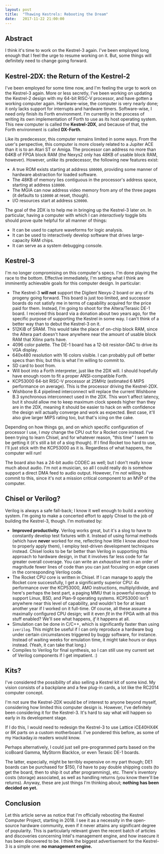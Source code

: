 ```yaml
---
layout: post
title:  "Thawing Kestrels: Rebooting the Dream"
date:   2017-11-22 21:00:00
---
```


## Abstract

I think it's time to work on the Kestrel-3 again.
I've been employed long enough that I feel the urge to resume working on it.
But, some things will definitely need to change going forward.

## Kestrel-2DX: the Return of the Kestrel-2

I've been employed for some time now, and I'm feeling the urge to work on the Kestrel-3 again.
More or less secretly, I've been working on updating the Kestrel-2 design with my 64-bit RISC-V processor,
and have gotten a working computer again.
Hardware-wise, the computer is very nearly done; it only lacks support for interrupts and hardware timers.
Software-wise, I need only finish its Forth environment.
I'm currently in the process of writing its own implementation of Forth to use as its host operating system.
This new computer is called the **Kestrel-2DX**,
and because of that,
the Forth environment is called **DX-Forth**.

Like its predecessor, this computer remains limited in some ways.
From the user's perspective, this computer is more closely related to a Jupiter ACE than it is to an Atari ST or Amiga.
The processor can address no more than 64KB of FPGA block RAM (the Nexys2 only has 48KB of usable block RAM, however).
However, *unlike* its predecessor, the following new features exist:

* A true ROM exists starting at address `$00000`, providing some manner of hardware abstraction for loaded software.
* The 48KB of memory lies contiguous in the processor's address space, starting at address `$10000`.
* The MGIA can now address video memory from any of the three pages (it defaults to `$10000` at reset, though).
* I/O resources start at address `$20000`.

The goal of the 2DX is to help me in bringing up the Kestrel-3 later on.
In particular, having a computer with which I can *interactively* toggle bits
should prove quite helpful for all manner of things:

* It can be used to capture waveforms for logic analysis.
* It can be used to interactively develop software that drives large-capacity RAM chips.
* It can serve as a system debugging console.

## Kestrel-3

I'm no longer compromising on this computer's specs.
I'm done playing the race to the bottom.
Effective immediately, I'm setting what I think are imminently achievable goals for this computer design.
In particular:

* The Kestrel-3 **will not** support the Digilent Nexys-2 board or any of its progeny going forward.  This board is just too limited, and successor boards do not satisfy me in terms of capability acquired for the price paid for them.  Instead, I'm going to shoot for the Altera/Terasic DE-1 board.  I received this board via a donation about two years ago, for the specific purpose of supporting the Kestrel in some way.  I can't think of a better way than to debut the Kestrel-3 on it.
* 512KiB of SRAM.  This would take the place of on-chip block RAM, since the Altera part doesn't have anywhere near the amount of usable block RAM that Xilinx parts have.
* 4096 color palette.  The DE-1 board has a 12-bit resistor-DAC to drive its VGA display.
* 640x480 resolution with 16 colors visible.  I can probably pull off better specs than this; but this is what I'm willing to commit to.
* SD card to boot from.
* Will boot into a Forth interpreter, just like the 2DX will.  I should hopefully have enough room to fit a proper ANSI-compatible Forth.
* KCP53000 64-bit RISC-V processor at 25MHz (estimated 6 MIPS performance on average).  This is the processor driving the Kestrel-2DX.
* Wishbone B.4 pipelined interconnect will replace the current Wishbone B.3 synchronous interconnect used in the 2DX.  This won't affect latency, but it should allow me to keep maximum clock speeds higher than they are in the 2DX, meaning it should be easier to hack on with confidence the design will actually converge and work as expected.  Best case, it'll also give larger MIPS rating too, but that's icing on the cake.

Depending on how things go, and on which specific configuration of processor I use, I *may* change the CPU out for a Rocket core instead.  I've been trying to learn Chisel, and for whatever reason, "this time" I seem to be getting it (it's still a bit of a slog though).  If I find Rocket too hard to use, I'll just stick with the KCP53000 as it is.  Regardless of what happens, the computer will run!

The board also has a 24-bit audio CODEC as well; but I don't really know much about audio.
I'm not a musician, so all I could really do is somehow support a direct DMA feed to audio output.
However, I'm *not* willing to commit to this, since it's not a mission critical component to an MVP of the computer.

## Chisel or Verilog?

Verilog is always a safe fall-back; I know it well enough to build a working system.
I'm going to make a concerted effort to apply Chisel to the job of building the Kestrel-3, though.
I'm motivated by:

* **Improved productivity**.  Verilog works great, but it's a slog to have to constantly develop test fixtures with it.  Instead of using formal methods (which have **never** worked for me, reflecting how little I know about how to properly apply them), I employ test-driven development techniques instead.  Chisel looks to be far better than Verilog in supporting this approach to hardware design, in that it involves far less code for far greater overall coverage.  You can write an *exhaustive* test in an order of magnitude fewer lines of code than you can just focusing on edge cases in the corresponding Verilog code.
* The Rocket CPU core is written in Chisel.  If I can manage to apply the Rocket core successfully, I get a significantly superior CPU: 4x performance over the KCP53000, AMO instructions, multiply/divide, and here's perhaps the best part, a paging MMU that is powerful enough to support Linux, BSD, and Plan-9 operating systems.  KCP53000 isn't anywhere near this level of capability, and wouldn't be for at least another year if I worked on it full-time.  Of course, all these assume a maximally configured CPU design; will it even *fit* in the FPGA with all this stuff enabled?  We'll see what happens, *if* it happens at all.
* Simulation can be done in C/C++, which is significantly faster than using `iverilog`.  This might be useful if I can only reproduce a hardware bug under certain circumstances triggered by buggy software,  for instance.  Instead of waiting weeks for emulation time, it might take hours or days instead.  (Yeah, it can take that long.)
* Compiles to Verilog for final synthesis, so I can still use my current set of Verilog components if I get impatient.  :)

## Kits?

I've considered the possibility of also selling a Kestrel kit of some kind.
My vision consists of a backplane and a few plug-in cards,
a lot like the RC2014 computer concept.

I'm not sure the Kestrel-2DX would be of interest to anyone beyond myself,
considering how limited this computer design is.
However, I've definitely been considering it for the Kestrel-3.
It's hard to say what will happen so early in its development stage.

If I do this, I would need to redesign the Kestrel-3 to use Lattice iCE40HX4K or 8K parts
on a custom motherboard.
I've pondered this before, as some of my Hackaday.io readers would know.

Perhaps alternatively,
I could just sell pre-programmed parts based on the
icoBoard Gamma,
MyStorm BlackIce,
or even
Terasic DE-1 boards.

The latter, especially, might be terribly expensive on my part though;
DE1 boards can be purchased for $150,
I'd have to pay double shipping costs (to get the board, then to ship it out after programming), etc.
There's inventory costs (storage) associated, as well as handling returns (you know there'll be returns).
Anyway, these are just things I'm thinking about; **nothing has been decided on yet.**

## Conclusion

Let this article serve as notice that I'm officially rebooting the Kestrel Computer Project,
starting in 2018.
I see it as a necessity in the open-source hardware community,
even if it never attains any significant degree of popularity.
This is particularly relevant given the recent batch of articles and discoveries concerning
Intel's management engine, and how insecure it has been discovered to be.
I think the biggest advertisement for the Kestrel-3 is a simple one:
**no management engine.**

